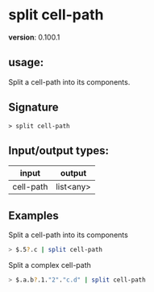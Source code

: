 # split cell-path

**version**: 0.100.1

## **usage**:

Split a cell-path into its components.

## Signature

`> split cell-path `

## Input/output types:

| input     | output      |
| --------- | ----------- |
| cell-path | list\<any\> |

## Examples

Split a cell-path into its components

```bash
> $.5?.c | split cell-path
```

Split a complex cell-path

```bash
> $.a.b?.1."2"."c.d" | split cell-path
```
